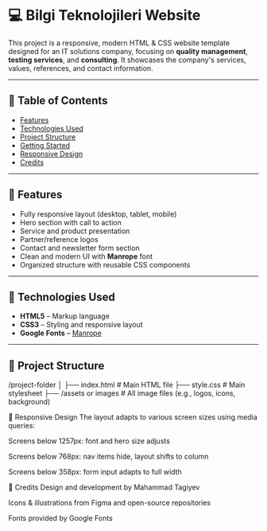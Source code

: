 # 💻 Bilgi Teknolojileri Website

This project is a responsive, modern HTML & CSS website template designed for an IT solutions company, focusing on **quality management**, **testing services**, and **consulting**. It showcases the company's services, values, references, and contact information.

---

## 📄 Table of Contents

- [Features](#features)
- [Technologies Used](#technologies-used)
- [Project Structure](#project-structure)
- [Getting Started](#getting-started)
- [Responsive Design](#responsive-design)
- [Credits](#credits)

---

## 🌟 Features

- Fully responsive layout (desktop, tablet, mobile)
- Hero section with call to action
- Service and product presentation
- Partner/reference logos
- Contact and newsletter form section
- Clean and modern UI with **Manrope** font
- Organized structure with reusable CSS components

---

## 🔧 Technologies Used

- **HTML5** – Markup language
- **CSS3** – Styling and responsive layout
- **Google Fonts** – [Manrope](https://fonts.google.com/specimen/Manrope)

---

## 📁 Project Structure

/project-folder
│
├── index.html # Main HTML file
├── style.css # Main stylesheet
├── /assets or images # All image files (e.g., logos, icons, background)


📱 Responsive Design
The layout adapts to various screen sizes using media queries:

Screens below 1257px: font and hero size adjusts

Screens below 768px: nav items hide, layout shifts to column

Screens below 358px: form input adapts to full width

🙌 Credits
Design and development by Mahammad Tagiyev

Icons & illustrations from Figma and open-source repositories

Fonts provided by Google Fonts


